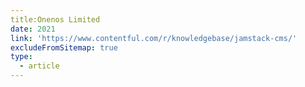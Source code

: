 ```yaml
---
title:Onenos Limited
date: 2021
link: 'https://www.contentful.com/r/knowledgebase/jamstack-cms/'
excludeFromSitemap: true
type:
  - article
---
```

